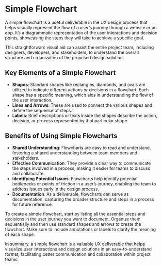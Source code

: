 # Simple Flowchart

A simple flowchart is a useful deliverable in the UX design process that helps visually represent the flow of a user’s journey through a website or an app. It’s a diagrammatic representation of the user interactions and decision points, showcasing the steps they will take to achieve a specific goal.

This straightforward visual aid can assist the entire project team, including designers, developers, and stakeholders, to understand the overall structure and organization of the proposed design solution.

## Key Elements of a Simple Flowchart

- **Shapes**: Standard shapes like rectangles, diamonds, and ovals are utilized to indicate different actions or decisions in a flowchart. Each shape has a specific meaning, which aids in understanding the flow of the user interaction.
- **Lines and Arrows**: These are used to connect the various shapes and define the sequence of steps.
- **Labels**: Brief descriptions or texts inside the shapes describe the action, decision, or process represented by that particular shape.

## Benefits of Using Simple Flowcharts

- **Shared Understanding**: Flowcharts are easy to read and understand, fostering a shared understanding between team members and stakeholders.
- **Effective Communication**: They provide a clear way to communicate the steps involved in a process, making it easier for teams to discuss and collaborate.
- **Identifying Potential Issues**: Flowcharts help identify potential bottlenecks or points of friction in a user’s journey, enabling the team to address issues early in the design process.
- **Documentation**: As a deliverable, flowcharts can serve as documentation, capturing the broader structure and steps in a process for future reference.

To create a simple flowchart, start by listing all the essential steps and decisions in the user journey you want to document. Organize them sequentially and then use standard shapes and arrows to create the flowchart. Make sure to include annotations or labels to clarify the meaning of each shape.

In summary, a simple flowchart is a valuable UX deliverable that helps visualize user interactions and design solutions in an easy-to-understand format, facilitating better communication and collaboration within project teams.
